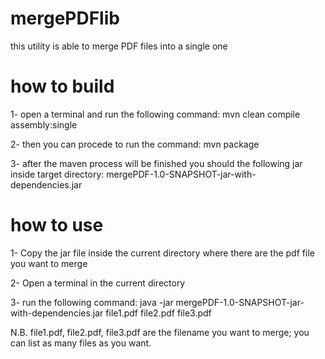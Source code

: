 # mergePDFlib
this utility is able to merge PDF files into a single one

# how to build
1- open a terminal and run the following command:
	mvn clean compile assembly:single

2- then you can procede to run the command:
	mvn package

3- after the maven process will be finished you should the following jar inside target directory:
	mergePDF-1.0-SNAPSHOT-jar-with-dependencies.jar


# how to use
1- Copy the jar file inside the current directory where there are the pdf file you want to merge

2- Open a terminal in the current directory

3- run the following command:
	java -jar mergePDF-1.0-SNAPSHOT-jar-with-dependencies.jar file1.pdf file2.pdf file3.pdf

N.B. file1.pdf, file2.pdf, file3.pdf are the filename you want to merge; you can list as many files as you want.
